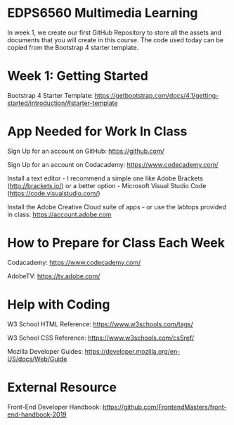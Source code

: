 # EDPS6560 Multimedia Learning

In week 1, we create our first GitHub Repository to store all the assets and documents that you will create in this course. The code used today can be copied from the Bootstrap 4 starter template.  

# Week 1: Getting Started

Bootstrap 4 Starter Template: https://getbootstrap.com/docs/4.1/getting-started/introduction/#starter-template

# App Needed for Work In Class 

Sign Up for an account on GitHub: https://github.com/

Sign Up for an account on Codacademy: https://www.codecademy.com/

Install a text editor - I recommend a simple one like Adobe Brackets (http://brackets.io/) or a better option - Microsoft Visual Studio Code (https://code.visualstudio.com/)

Install the Adobe Creative Cloud suite of apps - or use the labtops provided in class: https://account.adobe.com

# How to Prepare for Class Each Week

Codacademy: https://www.codecademy.com/

AdobeTV: https://tv.adobe.com/

# Help with Coding 

W3 School HTML Reference: https://www.w3schools.com/tags/

W3 School CSS Reference: https://www.w3schools.com/csSref/

Mozilla Developer Guides: https://developer.mozilla.org/en-US/docs/Web/Guide

# External Resource

Front-End Developer Handbook: https://github.com/FrontendMasters/front-end-handbook-2019
